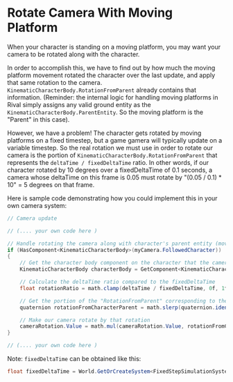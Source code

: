 

# Rotate Camera With Moving Platform

When your character is standing on a moving platform, you may want your camera to be rotated along with the character.

In order to accomplish this, we have to find out by how much the moving platform movement rotated the character over the last update, and apply that same rotation to the camera. `KinematicCharacterBody.RotationFromParent` already contains that information. (Reminder: the internal logic for handling moving platforms in Rival simply assigns any valid ground entity as the `KinematicCharacterBody.ParentEntity`. So the moving platform is the "Parent" in this case).

However, we have a problem! The character gets rotated by moving platforms on a fixed timestep, but a game gamera will typically update on a variable timestep. So the real rotation we must use in order to rotate our camera is the portion of `KinematicCharacterBody.RotationFromParent` that represents the `deltaTime / fixedDeltaTime` ratio. In other words, if our character rotated by 10 degrees over a fixedDeltaTime of 0.1 seconds, a camera whose deltaTime on this frame is 0.05 must rotate by "(0.05 / 0.1) * 10" = 5 degrees on that frame.

Here is sample code demonstrating how you could implement this in your own camera system:
```cs
// Camera update

// (.... your own code here )

// Handle rotating the camera along with character's parent entity (moving platform)
if (HasComponent<KinematicCharacterBody>(myCamera.FollowedCharacter))
{
    // Get the character body component on the character that the camera follows
    KinematicCharacterBody characterBody = GetComponent<KinematicCharacterBody>(myCamera.FollowedCharacter);

    // Calculate the deltaTime ratio compared to the fixedDeltaTime
    float rotationRatio = math.clamp(deltaTime / fixedDeltaTime, 0f, 1f);

    // Get the portion of the "RotationFromParent" corresponding to the previously calculated "rotationRatio"
    quaternion rotationFromCharacterParent = math.slerp(quaternion.identity, characterBody.RotationFromParent, rotationRatio);

    // Make our camera rotate by that rotation
    cameraRotation.Value = math.mul(cameraRotation.Value, rotationFromCharacterParent);
}

// (.... your own code here )

```

Note: `fixedDeltaTime` can be obtained like this:
```cs
float fixedDeltaTime = World.GetOrCreateSystem<FixedStepSimulationSystemGroup>().FixedRateManager.Timestep;
```